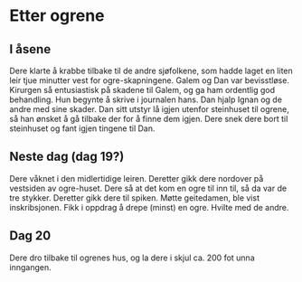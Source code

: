 # Etter ogrene

## I åsene

Dere klarte å krabbe tilbake til de andre sjøfolkene, som hadde laget en liten leir tjue minutter vest for ogre-skapningene. Galem og Dan var bevisstløse. Kirurgen så entusiastisk på skadene til Galem, og ga ham ordentlig god behandling. Hun begynte å skrive i journalen hans. Dan hjalp Ignan og de andre med sine skader. Dan sitt utstyr lå igjen utenfor steinhuset til ogrene, så han ønsket å gå tilbake der for å finne dem igjen. Dere snek dere bort til steinhuset og fant igjen tingene til Dan.

## Neste dag (dag 19?)

Dere våknet i den midlertidige leiren. Deretter gikk dere nordover på vestsiden av ogre-huset. Dere så at det kom en ogre til inn til, så da var de tre stykker. Deretter gikk dere til spiken. Møtte geitedamen, ble vist inskribsjonen. Fikk i oppdrag å drepe (minst) en ogre. Hvilte med de andre.

## Dag 20

Dere dro tilbake til ogrenes hus, og la dere i skjul ca. 200 fot unna inngangen.
